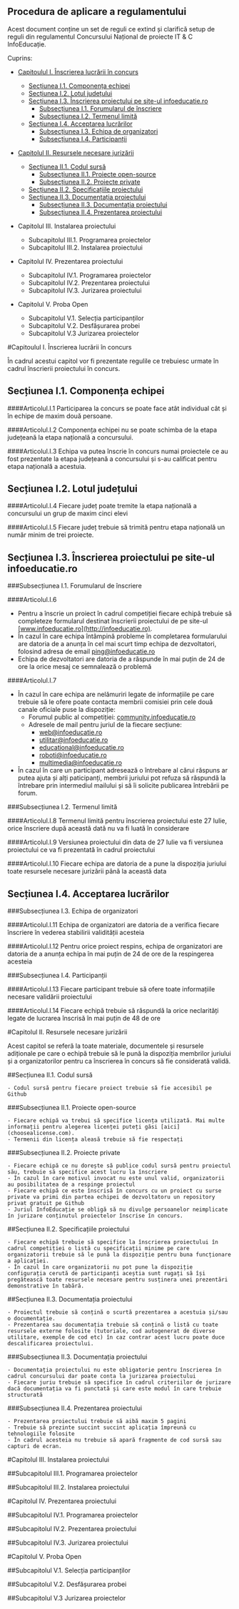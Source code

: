 Procedura de aplicare a regulamentului
----------------------------------------------

Acest document conține un set de reguli ce extind și clarifică setup de reguli din regulamentul Concursului Național de proiecte IT & C InfoEducație.

Cuprins:

- [Capitoulul I. Înscrierea lucrării în concurs](#capitoulul-i-înscrierea-lucrării-în-concurs)
    - [Secțiunea I.1. Componența echipei](#secțiunea-i1-componența-echipei)
    - [Secțiunea I.2. Lotul județului](#secțiunea-i2-lotul-județului)
    - [Secțiunea I.3. Înscrierea proiectului pe site-ul infoeducatie.ro](#secțiunea-i3-înscrierea-proiectului-pe-site-ul-infoeducatiero)
        - [Subsecțiunea I.1. Forumularul de înscriere](#subsecțiunea-i1-forumularul-de-înscriere)
        - [Subsecțiunea I.2. Termenul limită](#subsecțiunea-i2-termenul-limită)
    - [Secțiunea I.4. Acceptarea lucrărilor](#secțiunea-i4-acceptarea-lucrărilor)
        - [Subsecțiunea I.3. Echipa de organizatori](#subsecțiunea-i3-echipa-de-organizatori)
        - [Subsecțiunea I.4. Participanții](#subsecțiunea-i4-participanții)

- [Capitolul II. Resursele necesare jurizării](#capitolul-ii-resursele-necesare-jurizării)
    - [Secțiunea II.1. Codul sursă](#secțiunea-ii1-codul-sursă)
        - [Subsecțiunea II.1. Proiecte open-source](#subsecțiunea-ii1-proiecte-open-source)
        - [Subsecțiunea II.2. Proiecte private](#subsecțiunea-ii2-proiecte-private)
    - [Secțiunea II.2. Specificațiile proiectului](#secțiunea-ii2-specificațiile-proiectului)
    - [Secțiunea II.3. Documentația proiectului](#secțiunea-ii3-documentația-proiectului)
        - [Subsecțiunea II.3. Documentația proiectului](#subsecțiunea-ii3-documentația-proiectului)
        - [Subsecțiunea II.4. Prezentarea proiectului](#subsecțiunea-ii4-prezentarea-proiectului)

- Capitolul III. Instalarea proiectului
    - Subcapitolul III.1. Programarea proiectelor
    - Subcapitolul III.2. Instalarea proiectului
- Capitolul IV. Prezentarea proiectului
    - Subcapitolul IV.1. Programarea proiectelor
    - Subcapitolul IV.2. Prezentarea proiectului
    - Subcapitolul IV.3. Jurizarea proiectului
- Capitolul V. Proba Open
    - Subcapitolul V.1. Selecția participanților
    - Subcapitolul V.2. Desfășurarea probei
    - Subcapitolul V.3 Jurizarea proiectelor



#Capitoulul I. Înscrierea lucrării în concurs

În cadrul acestui capitol vor fi prezentate regulile ce trebuiesc urmate în cadrul înscrierii proiectului în concurs.

## Secțiunea I.1. Componența echipei

####Articolul.I.1
Participarea la concurs se poate face atât individual cât și în echipe de maxim două persoane.

####Articolul.I.2
Componența echipei nu se poate schimba de la etapa județeană la etapa națională a concursului.

####Articolul.I.3
Echipa va putea înscrie în concurs numai proiectele ce au fost prezentate la etapa județeană a concursului și s-au calificat pentru etapa națională a acestuia.

## Secțiunea I.2. Lotul județului

####Articolul.I.4
Fiecare județ poate tremite la etapa națională a concursului un grup de maxim cinci elevi

####Articolul.I.5
Fiecare județ trebuie să trimită pentru etapa națională un număr minim de trei proiecte.

## Secțiunea I.3. Înscrierea proiectului pe site-ul infoeducatie.ro

###Subsecțiunea I.1. Forumularul de înscriere

####Articolul.I.6
- Pentru a înscrie un proiect în cadrul competiției fiecare echipă trebuie să completeze formularul destinat înscrierii proiectului de pe site-ul [www.infoeducatie.ro](http://infoeducatie.ro).
- În cazul în care echipa întâmpină probleme în completarea formularului are datoria de a anunța în cel mai scurt timp echipa de dezvoltatori, folosind adresa de email ping@infoeducatie.ro
- Echipa de dezvoltatori are datoria de a răspunde în mai puțin de 24 de ore la orice mesaj ce semnalează o problemă

####Articolul.I.7
- În cazul în care echipa are nelămuriri legate de informațiile pe care trebuie să le ofere poate contacta membrii comisiei prin cele două canale oficiale puse la dispoziție:
    - Forumul public al competiției: [community.infoeducatie.ro](http://community.infoeducatie.ro)
    - Adresele de mail pentru juriul de la fiecare secțiune:
        - web@infoeducatie.ro
        - utilitar@infoeducatie.ro
        - educational@infoeducatie.ro
        - roboti@infoeducatie.ro
        - multimedia@infoeducatie.ro
- În cazul în care un participant adresează o întrebare al cărui răspuns ar putea ajuta și alți paticipanți, membrii juriului pot refuza să răspundă la întrebare prin intermediul mailului și să îi solicite publicarea întrebării pe forum. 


###Subsecțiunea I.2. Termenul limită

####Articolul.I.8
Termenul limită pentru înscrierea proiectului este 27 Iulie, orice înscriere după această dată nu va fi luată în considerare

####Articolul.I.9
Versiunea proiectului din data de 27 Iulie va fi versiunea proiectului ce va fi prezentată în cadrul proiectului

####Articolul.I.10
Fiecare echipa are datoria de a pune la dispoziția juriului toate resursele necesare jurizării până la această data

## Secțiunea I.4. Acceptarea lucrărilor

###Subsecțiunea I.3. Echipa de organizatori

####Articolul.I.11
Echipa de organizatori are datoria de a verifica fiecare înscriere în vederea stabilirii validității acesteia

####Articolul.I.12
Pentru orice proiect respins, echipa de organizatori are datoria de a anunța echipa în mai puțin de 24 de ore de la respingerea acesteia

###Subsecțiunea I.4. Participanții

####Articolul.I.13
Fiecare participant trebuie să ofere toate informațiile necesare validării proiectului

####Articolul.I.14
Fiecare echipă trebuie să răspundă la orice neclarități legate de lucrarea înscrisă în mai puțin de 48 de ore

#Capitolul II. Resursele necesare jurizării

Acest capitol se referă la toate materiale, documentele și resursele adiționale pe care o echipă trebuie să le pună la dispoziția membrilor juriului și a organizatorilor pentru ca înscrierea în concurs să fie considerată validă.

##Secțiunea II.1. Codul sursă

    - Codul sursă pentru fiecare proiect trebuie să fie accesibil pe Github

###Subsecțiunea II.1. Proiecte open-source

    - Fiecare echipă va trebui să specifice licența utilizată. Mai multe informații pentru alegerea licenței puteți găsi [aici](choosealicense.com).
    - Termenii din licența aleasă trebuie să fie respectați

###Subsecțiunea II.2. Proiecte private

    - Fiecare echipă ce nu dorește să publice codul sursă pentru proiectul său, trebuie să specifice acest lucru la înscriere
    - În cazul în care motivul invocat nu este unul valid, organizatorii au posibilitatea de a respinge proiectul
    - Fiecare echipă ce este înscrisă în concurs cu un proiect cu surse private va primi din partea echipei de dezvoltatoru un repository privat gratuit pe Github
    - Juriul InfoEducație se obligă să nu divulge persoanelor neimplicate în jurizare conținutul proiectelor înscrise în concurs.

##Secțiunea II.2. Specificațiile proiectului

    - Fiecare echipă trebuie să specifice la înscrierea proiectului în cadrul competiției o listă cu specificații minime pe care organizatorii trebuie să le pună la dispoziție pentru buna funcționare a aplicației.
    - În cazul în care organizatorii nu pot pune la dispoziție configurația cerută de participanți aceștia sunt rugați să își pregătească toate resursele necesare pentru susținera unei prezentări demonstrative în tabără.


##Secțiunea II.3. Documentația proiectului

    - Proiectul trebuie să conțină o scurtă prezentarea a acestuia și/sau o documentație.
    - Prezentarea sau documentația trebuie să conțină o listă cu toate resursele externe folosite (tutoriale, cod autogenerat de diverse utilitare, exemple de cod etc) în caz contrar acest lucru poate duce descalificarea proiectului.

###Subsecțiunea II.3. Documentația proiectului

    - Documentația proiectului nu este obligatorie pentru înscrierea în cadrul concursului dar poate conta la jurizarea proiectului
    - Fiecare juriu trebuie să specifice în cadrul criteriilor de jurizare dacă documentația va fi punctată și care este modul în care trebuie structurată

###Subsecțiunea II.4. Prezentarea proiectului

    - Prezentarea proiectului trebuie să aibă maxim 5 pagini
    - Trebuie să prezinte succint succint aplicația împreună cu tehnologiile folosite
    - În cadrul acesteia nu trebuie să apară fragmente de cod sursă sau capturi de ecran.


#Capitolul III. Instalarea proiectului

##Subcapitolul III.1. Programarea proiectelor

##Subcapitolul III.2. Instalarea proiectului

#Capitolul IV. Prezentarea proiectului

##Subcapitolul IV.1. Programarea proiectelor

##Subcapitolul IV.2. Prezentarea proiectului

##Subcapitolul IV.3. Jurizarea proiectului

#Capitolul V. Proba Open

##Subcapitolul V.1. Selecția participanților

##Subcapitolul V.2. Desfășurarea probei

##Subcapitolul V.3 Jurizarea proiectelor
